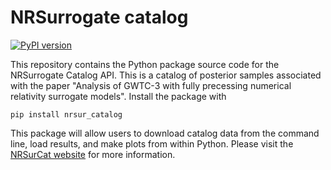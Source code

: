 # NRSurrogate catalog
[![PyPI version](https://badge.fury.io/py/nrsur-catalog.svg)](https://badge.fury.io/py/nrsur-catalog)

This repository contains the Python package source code for the NRSurrogate Catalog API. This is a catalog of posterior samples associated with the paper "Analysis of GWTC-3 with fully precessing numerical relativity surrogate models". Install the package with
```
pip install nrsur_catalog
```

This package will allow users to download catalog data from the command line, load results, and make plots from within Python.  Please visit the [NRSurCat website](https://nrsur-catalog.github.io/NRSurCat-1/intro.html) for more information.

